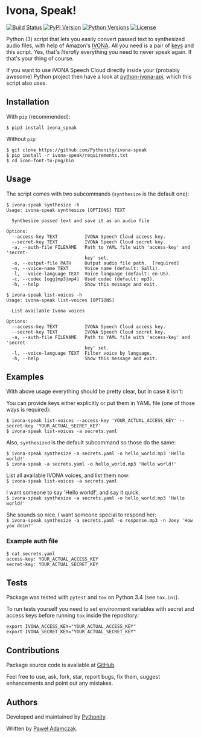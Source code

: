 # Ivona, Speak!
[![Build Status](https://img.shields.io/travis/Pythonity/ivona-speak.svg)][ivona speak github]
[![PyPI Version](https://img.shields.io/pypi/v/ivona_speak.svg)][ivona speak pypi]
[![Python Versions](https://img.shields.io/pypi/pyversions/ivona_speak.svg)][ivona speak pypi]
[![License](https://img.shields.io/github/license/Pythonity/ivona-speak.svg)][license]

Python (3) script that lets you easily convert passed text to 
synthesized audio files, with help of Amazon's [IVONA][ivona]. All you
need is a pair of [keys][ivona keys] and this script. Yes, that's
*literally* everything you need to never speak again. If that's your
thing of course.

If you want to use IVONA Speech Cloud directly inside your (probably
awesome) Python project then have a look at
[python-ivona-api][ivona api github], which this script also uses.

## Installation
With `pip` (recommended):
```shell
$ pip3 install ivona_speak
```

Without `pip`:
```shell
$ git clone https://github.com/Pythonity/ivona-speak
$ pip install -r ivona-speak/requirements.txt
$ cd icon-font-to-png/bin
```

## Usage
The script comes with two subcommands (`synthesize` is the default one):
```
$ ivona-speak synthesize -h
Usage: ivona-speak synthesize [OPTIONS] TEXT

  Synthesize passed text and save it as an audio file

Options:
  --access-key TEXT          IVONA Speech Cloud access key.
  --secret-key TEXT          IVONA Speech Cloud secret key.
  -a, --auth-file FILENAME   Path to YAML file with 'access-key' and 'secret-
                             key' set.
  -o, --output-file PATH     Output audio file path.  [required]
  -n, --voice-name TEXT      Voice name (default: Salli).
  -l, --voice-language TEXT  Voice language (default: en-US).
  -c, --codec [ogg|mp3|mp4]  Used codec (default: mp3).
  -h, --help                 Show this message and exit.
```

```
$ ivona-speak list-voices -h
Usage: ivona-speak list-voices [OPTIONS]

  List available Ivona voices

Options:
  --access-key TEXT          IVONA Speech Cloud access key.
  --secret-key TEXT          IVONA Speech Cloud secret key.
  -a, --auth-file FILENAME   Path to YAML file with 'access-key' and 'secret-
                             key' set.
  -l, --voice-language TEXT  Filter voice by language.
  -h, --help                 Show this message and exit.
```

## Examples
With above usage everything should be pretty clear, but in case it 
isn't:  

You can provide keys either explicitly or put them in YAML file (one of
those ways is required):
```
$ ivona-speak list-voices --access-key 'YOUR_ACTUAL_ACCESS_KEY' --secret-key 'YOUR_ACTUAL_SECRET_KEY'
$ ivona-speak list-voices -a secrets.yaml
```

Also, `synthesized` is the default subcommand so those do the same:
```
$ ivona-speak synthesize -a secrets.yaml -o hello_world.mp3 'Hello world!'
$ ivona-speak -a secrets.yaml -o hello_world.mp3 'Hello world!'
```

List all available IVONA voices, and list them now:  
`$ ivona-speak list-voices -a secrets.yaml`

I want someone to say 'Hello world!', and say it quick:  
`$ ivona-speak synthesize -a secrets.yaml -o hello_world.mp3 'Hello world!'`

She sounds so nice. I want someone special to respond her:  
`$ ivona-speak synthesize -a secrets.yaml -o response.mp3 -n Joey 'How you doin?'`

### Example auth file
```
$ cat secrets.yaml
access-key: YOUR_ACTUAL_ACCESS_KEY
secret-key: YOUR_ACTUAL_SECRET_KEY
```

## Tests
Package was tested with `pytest` and `tox` on Python 3.4
(see `tox.ini`).

To run tests yourself you need to set environment variables with secret
and access keys before running `tox` inside the repository:
```shell
export IVONA_ACCESS_KEY="YOUR_ACTUAL_ACCESS_KEY"
export IVONA_SECRET_KEY="YOUR_ACTUAL_SECRET_KEY"
```

## Contributions
Package source code is available at [GitHub][ivona speak github].

Feel free to use, ask, fork, star, report bugs, fix them, suggest 
enhancements and point out any mistakes.

## Authors
Developed and maintained by [Pythonity][pythonity].

Written by [Paweł Adamczak][pawelad].

[ivona speak github]: https://github.com/Pythonity/ivona-speak
[ivona speak pypi]: https://pypi.python.org/pypi/ivona_peak
[license]: https://github.com/Pythonity/ivona-speak/blob/master/LICENSE
[ivona]: https://www.ivona.com/
[ivona keys]: http://developer.ivona.com/en/speechcloud/introduction.html#Credentials
[ivona api github]: https://github.com/Pythonity/python-ivona-api
[pythonity]: http://pythonity.com/
[pawelad]: https://github.com/pawelad